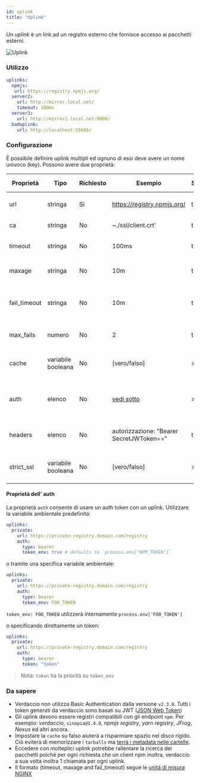 ```yaml
---
id: uplink
title: "Uplink"
---
```

Un *uplink* è un link ad un registro esterno che fornisce accesso ai pacchetti esterni.

![Uplink](/img/uplinks.png)

### Utilizzo

```yaml
uplinks:
  npmjs:
   url: https://registry.npmjs.org/
  server2:
    url: http://mirror.local.net/
    timeout: 100ms
  server3:
    url: http://mirror2.local.net:9000/
  baduplink:
    url: http://localhost:55666/
```

### Configurazione

È possibile definire uplink multipli ed ognuno di essi deve avere un nome univoco (key). Possono avere due proprietà:

| Proprietà    | Tipo               | Richiesto | Esempio                                  | Supporto | Descrizione                                                                                                                                     | Impostazione predefinita |
| ------------ | ------------------ | --------- | ---------------------------------------- | -------- | ----------------------------------------------------------------------------------------------------------------------------------------------- | ------------------------ |
| url          | stringa            | Sì        | https://registry.npmjs.org/              | tutti    | L'url del registro di sistema                                                                                                                   | npmjs                    |
| ca           | stringa            | No        | ~./ssl/client.crt'                       | tutti    | Certificato del percorso SSL                                                                                                                    | Non predefinito          |
| timeout      | stringa            | No        | 100ms                                    | tutti    | impostare nuovo timeout per la richiesta                                                                                                        | 30s                      |
| maxage       | stringa            | No        | 10m                                      | tutti    | limite massimo di fallimenti ad ogni richiesta                                                                                                  | 2m                       |
| fail_timeout | stringa            | No        | 10m                                      | tutti    | definire il tempo massimo dopo il quale una richiesta fallisce                                                                                  | 5m                       |
| max_fails    | numero             | No        | 2                                        | tutti    | limite massimo di fallimenti ad ogni richiesta                                                                                                  | 2                        |
| cache        | variabile booleana | No        | [vero/falso]                             | >= 2.1   | memorizzare nella cache tutti i tarball remoti in archivio                                                                                      | vero                     |
| auth         | elenco             | No        | [vedi sotto](uplinks.md#auth-property)   | >= 2.5   | assegnare l'intestazione 'Autorizzazione' [ ulteriori informazioni](http://blog.npmjs.org/post/118393368555/deploying-with-npm-private-modules) | disabilitato             |
| headers      | elenco             | No        | autorizzazione: "Bearer SecretJWToken==" | tutti    | elenco di intestazioni personalizzate per l'uplink                                                                                              | disabilitato             |
| strict_ssl   | variabile booleana | No        | [vero/falso]                             | >= 3.0   | Se vero, richiede che i certificati SSL siano validi.                                                                                           | vero                     |

#### Proprietà dell' auth

La proprietà `auth` consente di usare un auth token con un uplink. Utilizzare la variabile ambientale predefinita:

```yaml
uplinks:
  private:
    url: https://private-registry.domain.com/registry
    auth:
      type: bearer
      token_env: true # defaults to `process.env['NPM_TOKEN']`   
```

o tramite una specifica variabile ambientale:

```yaml
uplinks:
  private:
    url: https://private-registry.domain.com/registry
    auth:
      type: bearer
      token_env: FOO_TOKEN
```

`token_env: FOO_TOKEN` utilizzerà internamente `process.env['FOO_TOKEN']`

o specificando direttamente un token:

```yaml
uplinks:
  private:
    url: https://private-registry.domain.com/registry
    auth:
      type: bearer
      token: "token"
```

> Nota: `token` ha la priorità su `token_env`

### Da sapere

* Verdaccio non utilizza Basic Authentication dalla versione `v2.3.0`. Tutti i token generati da verdaccio sono basati su JWT ([JSON Web Token](https://jwt.io/))
* Gli uplink devono essere registri compatibili con gli endpoint `npm`. Per esempio: *verdaccio*, `sinopia@1.4.0`, *npmjs registry*, *yarn registry*, *JFrog*, *Nexus* ed altri ancora.
* Impostare la `cache` su falso aiuterà a risparmiare spazio nel disco rigido. Ciò eviterà di memorizzare i `tarballs` ma [ terrà i metadata nelle cartelle](https://github.com/verdaccio/verdaccio/issues/391).
* Eccedere con molteplici uplink potrebbe rallentare la ricerca dei pacchetti poiché per ogni richiesta che un client npm inoltra, verdaccio a sua volta inoltra 1 chiamata per ogni uplink.
* Il formato (timeout, maxage and fail_timeout) segue le [ unità di misura NGINX](http://nginx.org/en/docs/syntax.html)